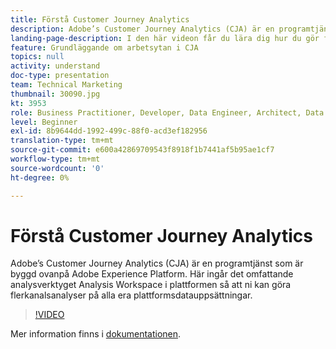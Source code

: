 ```yaml
---
title: Förstå Customer Journey Analytics
description: Adobe’s Customer Journey Analytics (CJA) är en programtjänst som är byggd ovanpå Adobe Experience Platform. Här ingår det omfattande analysverktyget Analysis Workspace i plattformen så att ni kan göra flerkanalsanalyser på alla era plattformsdatauppsättningar.
landing-page-description: I den här videon får du lära dig hur du gör flerkanalsanalyser på alla plattformsdatauppsättningar.
feature: Grundläggande om arbetsytan i CJA
topics: null
activity: understand
doc-type: presentation
team: Technical Marketing
thumbnail: 30090.jpg
kt: 3953
role: Business Practitioner, Developer, Data Engineer, Architect, Data Architect, Administrator, Leader
level: Beginner
exl-id: 8b9644dd-1992-499c-88f0-acd3ef182956
translation-type: tm+mt
source-git-commit: e600a42869709543f8918f1b7441af5b95ae1cf7
workflow-type: tm+mt
source-wordcount: '0'
ht-degree: 0%

---
```


# Förstå Customer Journey Analytics

Adobe’s Customer Journey Analytics (CJA) är en programtjänst som är byggd ovanpå Adobe Experience Platform. Här ingår det omfattande analysverktyget Analysis Workspace i plattformen så att ni kan göra flerkanalsanalyser på alla era plattformsdatauppsättningar.

>[!VIDEO](https://video.tv.adobe.com/v/30090/?quality=12&enable10seconds=on&speedcontrol=on)

Mer information finns i [dokumentationen](https://docs.adobe.com/content/help/en/analytics-platform/using/cja-landing.html).
